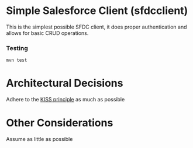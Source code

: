 # Simple Salesforce Client (sfdcclient)
This is the simplest possible SFDC client, it does proper authentication and allows for basic CRUD operations.

### Testing
```
mvn test
```

# Architectural Decisions
Adhere to the [KISS principle](https://en.wikipedia.org/wiki/KISS_principle) as much as possible


# Other Considerations
Assume as little as possible
